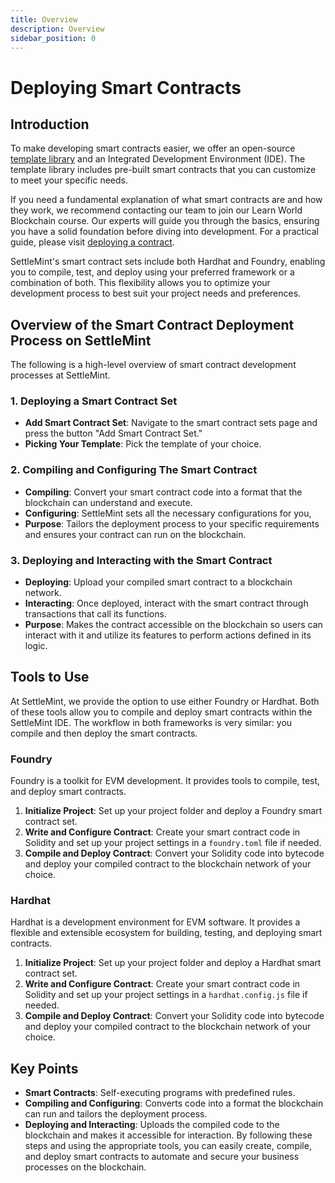 ```yaml
---
title: Overview
description: Overview
sidebar_position: 0
---
```

# Deploying Smart Contracts

## Introduction

To make developing smart contracts easier, we offer an open-source [template library](/btp-docs/docs/using-platform/6_add_smart_contract_sets/1_smart_contract_templates.md) and an Integrated Development Environment (IDE). The template library includes pre-built smart contracts that you can customize to meet your specific needs.

If you need a fundamental explanation of what smart contracts are and how they work, we recommend contacting our team to join our Learn World Blockchain course. Our experts will guide you through the basics, ensuring you have a solid foundation before diving into development. For a practical guide, please visit [deploying a contract](/btp-docs/docs/using-platform/6_add_smart_contract_sets/deploying_a_contract.md).


SettleMint's smart contract sets include both Hardhat and Foundry, enabling you to compile, test, and deploy using your preferred framework or a combination of both. This flexibility allows you to optimize your development process to best suit your project needs and preferences.

## Overview of the Smart Contract Deployment Process on SettleMint

The following is a high-level overview of smart contract development processes at SettleMint.

### 1. Deploying a Smart Contract Set

  - **Add Smart Contract Set**: Navigate to the smart contract sets page and press the button "Add Smart Contract Set."
  - **Picking Your Template**: Pick the template of your choice.

### 2. Compiling and Configuring The Smart Contract

- **Compiling**: Convert your smart contract code into a format that the blockchain can understand and execute.
- **Configuring**: SettleMint sets all the necessary configurations for you,
- **Purpose**: Tailors the deployment process to your specific requirements and ensures your contract can run on the blockchain.

### 3. Deploying and Interacting with the Smart Contract
- **Deploying**: Upload your compiled smart contract to a blockchain network.
- **Interacting**: Once deployed, interact with the smart contract through transactions that call its functions.
- **Purpose**: Makes the contract accessible on the blockchain so users can interact with it and utilize its features to perform actions defined in its logic.

## Tools to Use

At SettleMint, we provide the option to use either Foundry or Hardhat. Both of these tools allow you to compile and deploy smart contracts within the SettleMint IDE. The workflow in both frameworks is very similar: you compile and then deploy the smart contracts.

### Foundry

Foundry is a toolkit for EVM development. It provides tools to compile, test, and deploy smart contracts.

1. **Initialize Project**: Set up your project folder and deploy a Foundry smart contract set.
2. **Write and Configure Contract**: Create your smart contract code in Solidity and set up your project settings in a `foundry.toml` file if needed.
3. **Compile and Deploy Contract**: Convert your Solidity code into bytecode and deploy your compiled contract to the blockchain network of your choice.

### Hardhat

Hardhat is a development environment for EVM software. It provides a flexible and extensible ecosystem for building, testing, and deploying smart contracts.

1. **Initialize Project**: Set up your project folder and deploy a Hardhat smart contract set.
2. **Write and Configure Contract**: Create your smart contract code in Solidity and set up your project settings in a `hardhat.config.js` file if needed.
3. **Compile and Deploy Contract**: Convert your Solidity code into bytecode and deploy your compiled contract to the blockchain network of your choice.

## Key Points
- **Smart Contracts**: Self-executing programs with predefined rules.
- **Compiling and Configuring**: Converts code into a format the blockchain can run and tailors the deployment process.
- **Deploying and Interacting**: Uploads the compiled code to the blockchain and makes it accessible for interaction.
By following these steps and using the appropriate tools, you can easily create, compile, and deploy smart contracts to automate and secure your business processes on the blockchain.